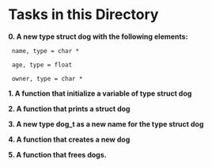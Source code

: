 # Tasks in this Directory

**0. A new type struct dog with the following elements:**

     name, type = char *

     age, type = float

     owner, type = char *
     
**1. A function that initialize a variable of type struct dog**

**2. A function that prints a struct dog**

**3. A new type dog_t as a new name for the type struct dog**

**4. A function that creates a new dog**

**5. A function that frees dogs.**

